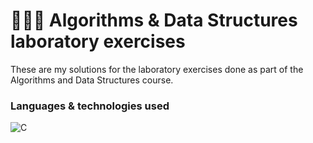 # 👨‍💻🌐 Algorithms & Data Structures laboratory exercises

These are my solutions for the laboratory exercises done as part of the Algorithms and Data Structures course.

### Languages & technologies used
![C](https://img.shields.io/badge/c-%2300599C.svg?style=for-the-badge&logo=c&logoColor=white)
